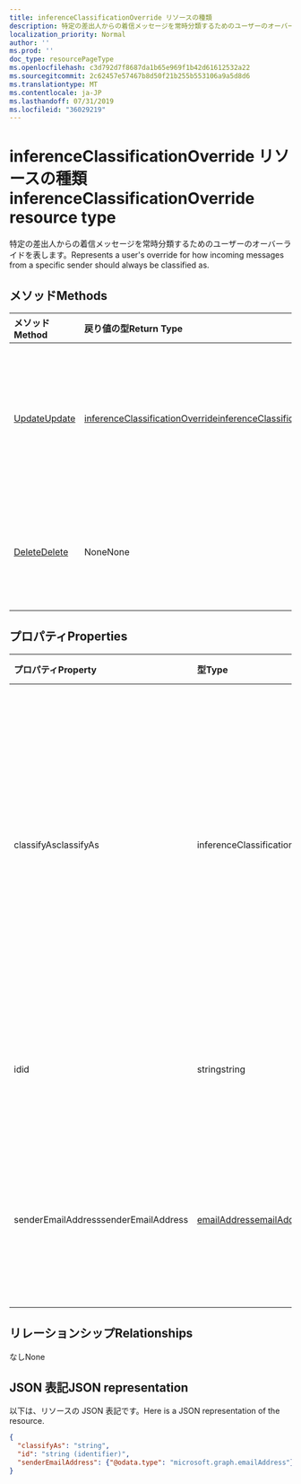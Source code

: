 ```yaml
---
title: inferenceClassificationOverride リソースの種類
description: 特定の差出人からの着信メッセージを常時分類するためのユーザーのオーバーライドを表します。
localization_priority: Normal
author: ''
ms.prod: ''
doc_type: resourcePageType
ms.openlocfilehash: c3d792d7f8687da1b65e969f1b42d61612532a22
ms.sourcegitcommit: 2c62457e57467b8d50f21b255b553106a9a5d8d6
ms.translationtype: MT
ms.contentlocale: ja-JP
ms.lasthandoff: 07/31/2019
ms.locfileid: "36029219"
---
```

# <a name="inferenceclassificationoverride-resource-type"></a><span data-ttu-id="ed4a4-103">inferenceClassificationOverride リソースの種類</span><span class="sxs-lookup"><span data-stu-id="ed4a4-103">inferenceClassificationOverride resource type</span></span>

<span data-ttu-id="ed4a4-104">特定の差出人からの着信メッセージを常時分類するためのユーザーのオーバーライドを表します。</span><span class="sxs-lookup"><span data-stu-id="ed4a4-104">Represents a user's override for how incoming messages from a specific sender should always be classified as.</span></span>


## <a name="methods"></a><span data-ttu-id="ed4a4-105">メソッド</span><span class="sxs-lookup"><span data-stu-id="ed4a4-105">Methods</span></span>

| <span data-ttu-id="ed4a4-106">メソッド</span><span class="sxs-lookup"><span data-stu-id="ed4a4-106">Method</span></span>           | <span data-ttu-id="ed4a4-107">戻り値の型</span><span class="sxs-lookup"><span data-stu-id="ed4a4-107">Return Type</span></span>    |<span data-ttu-id="ed4a4-108">説明</span><span class="sxs-lookup"><span data-stu-id="ed4a4-108">Description</span></span>|
|:---------------|:--------|:----------|
|[<span data-ttu-id="ed4a4-109">Update</span><span class="sxs-lookup"><span data-stu-id="ed4a4-109">Update</span></span>](../api/inferenceclassificationoverride-update.md) | [<span data-ttu-id="ed4a4-110">inferenceClassificationOverride</span><span class="sxs-lookup"><span data-stu-id="ed4a4-110">inferenceClassificationOverride</span></span>](inferenceclassificationoverride.md) |<span data-ttu-id="ed4a4-111">指定のとおり、オーバーライドの **ClassifyAs** フィールドを変更します。</span><span class="sxs-lookup"><span data-stu-id="ed4a4-111">Change the **ClassifyAs** field of an override as specified.</span></span> |
|[<span data-ttu-id="ed4a4-112">Delete</span><span class="sxs-lookup"><span data-stu-id="ed4a4-112">Delete</span></span>](../api/inferenceclassificationoverride-delete.md) | <span data-ttu-id="ed4a4-113">None</span><span class="sxs-lookup"><span data-stu-id="ed4a4-113">None</span></span> |<span data-ttu-id="ed4a4-114">その ID で指定されたオーバーライドを削除します。</span><span class="sxs-lookup"><span data-stu-id="ed4a4-114">Delete an override specified by its ID.</span></span> |

## <a name="properties"></a><span data-ttu-id="ed4a4-115">プロパティ</span><span class="sxs-lookup"><span data-stu-id="ed4a4-115">Properties</span></span>
| <span data-ttu-id="ed4a4-116">プロパティ</span><span class="sxs-lookup"><span data-stu-id="ed4a4-116">Property</span></span>     | <span data-ttu-id="ed4a4-117">型</span><span class="sxs-lookup"><span data-stu-id="ed4a4-117">Type</span></span>   |<span data-ttu-id="ed4a4-118">説明</span><span class="sxs-lookup"><span data-stu-id="ed4a4-118">Description</span></span>|
|:---------------|:--------|:----------|
|<span data-ttu-id="ed4a4-119">classifyAs</span><span class="sxs-lookup"><span data-stu-id="ed4a4-119">classifyAs</span></span>|<span data-ttu-id="ed4a4-120">inferenceClassificationType</span><span class="sxs-lookup"><span data-stu-id="ed4a4-120">inferenceClassificationType</span></span>| <span data-ttu-id="ed4a4-121">特定の差出人からの着信メッセージを常時分類する方法を指定します。</span><span class="sxs-lookup"><span data-stu-id="ed4a4-121">Specifies how incoming messages from a specific sender should always be classified as.</span></span> <span data-ttu-id="ed4a4-122">使用可能な値は`focused`、 `other`、です。</span><span class="sxs-lookup"><span data-stu-id="ed4a4-122">The possible values are: `focused`, `other`.</span></span>|
|<span data-ttu-id="ed4a4-123">id</span><span class="sxs-lookup"><span data-stu-id="ed4a4-123">id</span></span>|<span data-ttu-id="ed4a4-124">string</span><span class="sxs-lookup"><span data-stu-id="ed4a4-124">string</span></span>| <span data-ttu-id="ed4a4-p102">オーバーライドの一意識別子。読み取り専用です。</span><span class="sxs-lookup"><span data-stu-id="ed4a4-p102">The unique identifier of the override. Read-only.</span></span>|
|<span data-ttu-id="ed4a4-127">senderEmailAddress</span><span class="sxs-lookup"><span data-stu-id="ed4a4-127">senderEmailAddress</span></span>|[<span data-ttu-id="ed4a4-128">emailAddress</span><span class="sxs-lookup"><span data-stu-id="ed4a4-128">emailAddress</span></span>](emailaddress.md)|<span data-ttu-id="ed4a4-129">オーバーライドを作成する対象の差出人のメール アドレス情報。</span><span class="sxs-lookup"><span data-stu-id="ed4a4-129">The email address information of the sender for whom the override is created.</span></span>|

## <a name="relationships"></a><span data-ttu-id="ed4a4-130">リレーションシップ</span><span class="sxs-lookup"><span data-stu-id="ed4a4-130">Relationships</span></span>
<span data-ttu-id="ed4a4-131">なし</span><span class="sxs-lookup"><span data-stu-id="ed4a4-131">None</span></span>


## <a name="json-representation"></a><span data-ttu-id="ed4a4-132">JSON 表記</span><span class="sxs-lookup"><span data-stu-id="ed4a4-132">JSON representation</span></span>

<span data-ttu-id="ed4a4-133">以下は、リソースの JSON 表記です。</span><span class="sxs-lookup"><span data-stu-id="ed4a4-133">Here is a JSON representation of the resource.</span></span>

<!-- {
  "blockType": "resource",
  "baseType": "microsoft.graph.entity",
  "optionalProperties": [

  ],
  "@odata.type": "microsoft.graph.inferenceClassificationOverride"
}-->

```json
{
  "classifyAs": "string",
  "id": "string (identifier)",
  "senderEmailAddress": {"@odata.type": "microsoft.graph.emailAddress"}
}

```

<!-- uuid: 8fcb5dbc-d5aa-4681-8e31-b001d5168d79
2015-10-25 14:57:30 UTC -->
<!-- {
  "type": "#page.annotation",
  "description": "inferenceClassificationOverride resource",
  "keywords": "",
  "section": "documentation",
  "tocPath": ""
}-->
